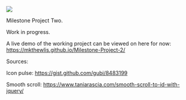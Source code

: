 <img src="https://codeinstitute.s3.amazonaws.com/fullstack/ci_logo_small.png" style="margin: 0;">

Milestone Project Two.

Work in progress.

A live demo of the working project can be viewed on here for now:  https://mkthewlis.github.io/Milestone-Project-2/ 

Sources: 

Icon pulse: https://gist.github.com/gubi/8483199

Smooth scroll: https://www.taniarascia.com/smooth-scroll-to-id-with-jquery/ 